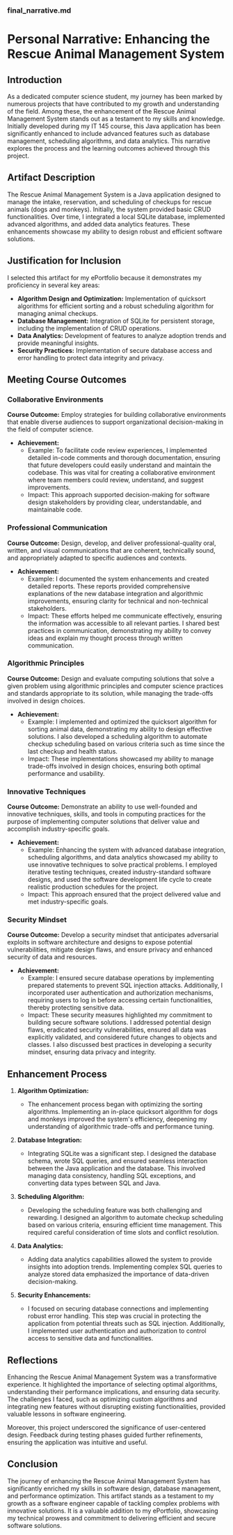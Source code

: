 ### final_narrative.md

# Personal Narrative: Enhancing the Rescue Animal Management System

## Introduction
As a dedicated computer science student, my journey has been marked by numerous projects that have contributed to my growth and understanding of the field. Among these, the enhancement of the Rescue Animal Management System stands out as a testament to my skills and knowledge. Initially developed during my IT 145 course, this Java application has been significantly enhanced to include advanced features such as database management, scheduling algorithms, and data analytics. This narrative explores the process and the learning outcomes achieved through this project.

## Artifact Description
The Rescue Animal Management System is a Java application designed to manage the intake, reservation, and scheduling of checkups for rescue animals (dogs and monkeys). Initially, the system provided basic CRUD functionalities. Over time, I integrated a local SQLite database, implemented advanced algorithms, and added data analytics features. These enhancements showcase my ability to design robust and efficient software solutions.

## Justification for Inclusion
I selected this artifact for my ePortfolio because it demonstrates my proficiency in several key areas:
- **Algorithm Design and Optimization:** Implementation of quicksort algorithms for efficient sorting and a robust scheduling algorithm for managing animal checkups.
- **Database Management:** Integration of SQLite for persistent storage, including the implementation of CRUD operations.
- **Data Analytics:** Development of features to analyze adoption trends and provide meaningful insights.
- **Security Practices:** Implementation of secure database access and error handling to protect data integrity and privacy.

## Meeting Course Outcomes

### Collaborative Environments
**Course Outcome:** Employ strategies for building collaborative environments that enable diverse audiences to support organizational decision-making in the field of computer science.
- **Achievement:**
  - Example: To facilitate code review experiences, I implemented detailed in-code comments and thorough documentation, ensuring that future developers could easily understand and maintain the codebase. This was vital for creating a collaborative environment where team members could review, understand, and suggest improvements.
  - Impact: This approach supported decision-making for software design stakeholders by providing clear, understandable, and maintainable code.

### Professional Communication
**Course Outcome:** Design, develop, and deliver professional-quality oral, written, and visual communications that are coherent, technically sound, and appropriately adapted to specific audiences and contexts.
- **Achievement:**
  - Example: I documented the system enhancements and created detailed reports. These reports provided comprehensive explanations of the new database integration and algorithmic improvements, ensuring clarity for technical and non-technical stakeholders.
  - Impact: These efforts helped me communicate effectively, ensuring the information was accessible to all relevant parties. I shared best practices in communication, demonstrating my ability to convey ideas and explain my thought process through written communication.

### Algorithmic Principles
**Course Outcome:** Design and evaluate computing solutions that solve a given problem using algorithmic principles and computer science practices and standards appropriate to its solution, while managing the trade-offs involved in design choices.
- **Achievement:**
  - Example: I implemented and optimized the quicksort algorithm for sorting animal data, demonstrating my ability to design effective solutions. I also developed a scheduling algorithm to automate checkup scheduling based on various criteria such as time since the last checkup and health status.
  - Impact: These implementations showcased my ability to manage trade-offs involved in design choices, ensuring both optimal performance and usability.

### Innovative Techniques
**Course Outcome:** Demonstrate an ability to use well-founded and innovative techniques, skills, and tools in computing practices for the purpose of implementing computer solutions that deliver value and accomplish industry-specific goals.
- **Achievement:**
  - Example: Enhancing the system with advanced database integration, scheduling algorithms, and data analytics showcased my ability to use innovative techniques to solve practical problems. I employed iterative testing techniques, created industry-standard software designs, and used the software development life cycle to create realistic production schedules for the project.
  - Impact: This approach ensured that the project delivered value and met industry-specific goals.

### Security Mindset
**Course Outcome:** Develop a security mindset that anticipates adversarial exploits in software architecture and designs to expose potential vulnerabilities, mitigate design flaws, and ensure privacy and enhanced security of data and resources.
- **Achievement:**
  - Example: I ensured secure database operations by implementing prepared statements to prevent SQL injection attacks. Additionally, I incorporated user authentication and authorization mechanisms, requiring users to log in before accessing certain functionalities, thereby protecting sensitive data.
  - Impact: These security measures highlighted my commitment to building secure software solutions. I addressed potential design flaws, eradicated security vulnerabilities, ensured all data was explicitly validated, and considered future changes to objects and classes. I also discussed best practices in developing a security mindset, ensuring data privacy and integrity.

## Enhancement Process

1. **Algorithm Optimization:**
   - The enhancement process began with optimizing the sorting algorithms. Implementing an in-place quicksort algorithm for dogs and monkeys improved the system's efficiency, deepening my understanding of algorithmic trade-offs and performance tuning.

2. **Database Integration:**
   - Integrating SQLite was a significant step. I designed the database schema, wrote SQL queries, and ensured seamless interaction between the Java application and the database. This involved managing data consistency, handling SQL exceptions, and converting data types between SQL and Java.

3. **Scheduling Algorithm:**
   - Developing the scheduling feature was both challenging and rewarding. I designed an algorithm to automate checkup scheduling based on various criteria, ensuring efficient time management. This required careful consideration of time slots and conflict resolution.

4. **Data Analytics:**
   - Adding data analytics capabilities allowed the system to provide insights into adoption trends. Implementing complex SQL queries to analyze stored data emphasized the importance of data-driven decision-making.

5. **Security Enhancements:**
   - I focused on securing database connections and implementing robust error handling. This step was crucial in protecting the application from potential threats such as SQL injection. Additionally, I implemented user authentication and authorization to control access to sensitive data and functionalities.

## Reflections
Enhancing the Rescue Animal Management System was a transformative experience. It highlighted the importance of selecting optimal algorithms, understanding their performance implications, and ensuring data security. The challenges I faced, such as optimizing custom algorithms and integrating new features without disrupting existing functionalities, provided valuable lessons in software engineering.

Moreover, this project underscored the significance of user-centered design. Feedback during testing phases guided further refinements, ensuring the application was intuitive and useful.

## Conclusion
The journey of enhancing the Rescue Animal Management System has significantly enriched my skills in software design, database management, and performance optimization. This artifact stands as a testament to my growth as a software engineer capable of tackling complex problems with innovative solutions. It is a valuable addition to my ePortfolio, showcasing my technical prowess and commitment to delivering efficient and secure software solutions.

